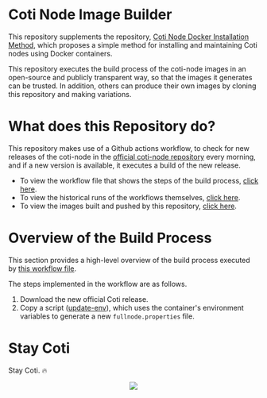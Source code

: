 # Coti Node Image Builder

This repository supplements the repository, <a href="https://github.com/tj-wells/coti-node" target="_blank">Coti Node Docker Installation Method</a>, which proposes a simple method for installing and maintaining Coti nodes using Docker containers.

This repository executes the build process of the coti-node images in an open-source and publicly transparent way, so that the images it generates can be trusted. In addition, others can produce their own images by cloning this repository and making variations.

# What does this Repository do?

This repository makes use of a Github actions workflow, to check for new releases of the coti-node in the <a href="https://github.com/coti-io/coti-node">official coti-node repository</a> every morning, and if a new version is available, it executes a build of the new release.

- To view the workflow file that shows the steps of the build process, <a href="https://github.com/tj-wells/coti-node-images/blob/master/.github/workflows/update-image.yml"  target="_blank">click here</a>.
- To view the historical runs of the workflows themselves, <a href="https://github.com/tj-wells/coti-node-images/actions"  target="_blank">click here</a>.
- To view the images built and pushed by this repository, <a href="https://hub.docker.com/r/atomnode/coti-node"  target="_blank">click here</a>.

# Overview of the Build Process

This section provides a high-level overview of the build process executed by <a href="https://github.com/tj-wells/coti-node-images/blob/master/.github/workflows/update-image.yml"  target="_blank">this workflow file</a>.

The steps implemented in the workflow are as follows.

1. Download the new official Coti release.
2. Copy a script (<a href="https://github.com/tj-wells/coti-node-images/blob/master/update-env" target="_blank">update-env</a>), which uses the container's environment variables to generate a new `fullnode.properties` file.

# Stay Coti

Stay Coti. ️‍🔥

<p align="center"><a href="https://twitter.com/tomjwells" target="_blank"><img src="https://cdn.discordapp.com/avatars/343604221331111946/65130831872c9daabdb0d803ce27e594.webp?size=240"></a></p>
